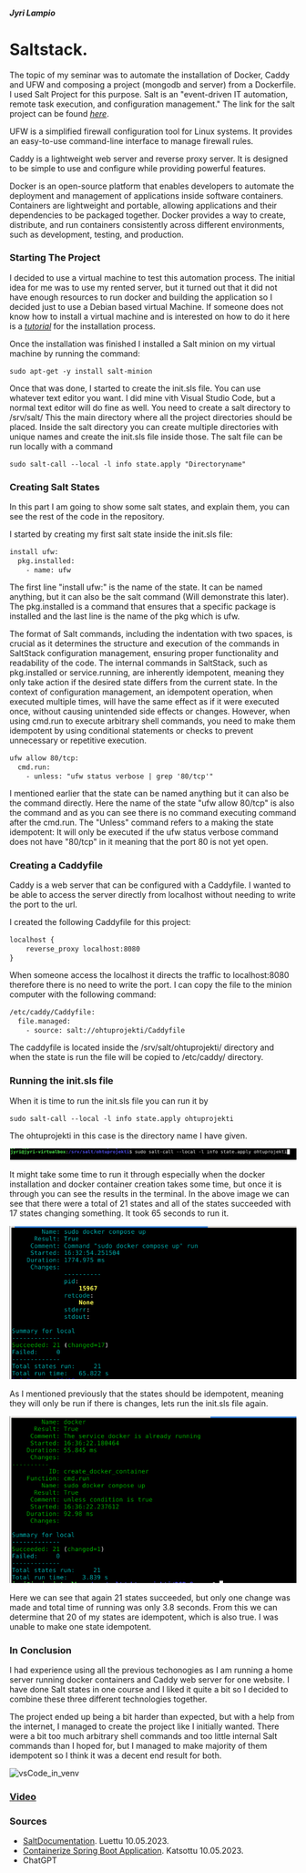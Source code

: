 ##### Jyri Lampio

# Saltstack.


The topic of my seminar was to automate the installation of Docker, Caddy and UFW and composing a project (mongodb and server) from a Dockerfile. I used Salt Project for this purpose. Salt is an "event-driven IT automation, remote task execution, and configuration management." The link for the salt project can be found *[here](https://saltproject.io/)*.

UFW is a simplified firewall configuration tool for Linux systems. It provides an easy-to-use command-line interface to manage firewall rules. 

Caddy is a lightweight web server and reverse proxy server. It is designed to be simple to use and configure while providing powerful features.

Docker is an open-source platform that enables developers to automate the deployment and management of applications inside software containers. Containers are lightweight and portable, allowing applications and their dependencies to be packaged together. Docker provides a way to create, distribute, and run containers consistently across different environments, such as development, testing, and production.


### Starting The Project

I decided to use a virtual machine to test this automation process. The initial idea for me was to use my rented server, but it turned out that it did not have enough resources to run docker and building the application so I decided just to use a Debian based virtual Machine. If someone does not know how to install a virtual machine and is interested on how to do it here is a *[tutorial](https://jyridoingthings.wordpress.com/2022/01/23/etcetera/)* for the installation process.

Once the installation was finished I installed a Salt minion on my virtual machine by running the command:

	sudo apt-get -y install salt-minion

Once that was done, I started to create the init.sls file. You can use whatever text editor you want. I did mine vith Visual Studio Code, but a normal text editor will do fine as well. You need to create a salt directory to /srv/salt/ This the main directory where all the project directories should be placed. Inside the salt directory you can create multiple directories with unique names and create the init.sls file inside those. The salt file can be run locally with a command

	sudo salt-call --local -l info state.apply "Directoryname"


### Creating Salt States


In this part I am going to show some salt states, and explain them, you can see the rest of the code in the repository. 

I started by creating my first salt state inside the init.sls file:

	install ufw:
	  pkg.installed:
	    - name: ufw

The first line "install ufw:" is the name of the state. It can be named anything, but it can also be the salt command (Will demonstrate this later). The pkg.installed is a command that ensures that a specific package is installed and the last line is the name of the pkg which is ufw.

The format of Salt commands, including the indentation with two spaces, is crucial as it determines the structure and execution of the commands in SaltStack configuration management, ensuring proper functionality and readability of the code. The internal commands in SaltStack, such as pkg.installed or service.running, are inherently idempotent, meaning they only take action if the desired state differs from the current state. In the context of configuration management, an idempotent operation, when executed multiple times, will have the same effect as if it were executed once, without causing unintended side effects or changes. However, when using cmd.run to execute arbitrary shell commands, you need to make them idempotent by using conditional statements or checks to prevent unnecessary or repetitive execution. 

	ufw allow 80/tcp:
	  cmd.run:
	    - unless: "ufw status verbose | grep '80/tcp'"

I mentioned earlier that the state can be named anything but it can also be the command directly. Here the name of the state "ufw allow 80/tcp" is also the command and as you can see there is no command executing command after the cmd.run. The "Unless" command refers to a making the state idempotent: It will only be executed if the ufw status verbose command does not have "80/tcp" in it meaning that the port 80 is not yet open.



### Creating a Caddyfile

Caddy is a web server that can be configured with a Caddyfile. I wanted to be able to access the server directly from localhost without needing to write the port to the url.

I created the following Caddyfile for this project:

	localhost {
	    reverse_proxy localhost:8080
	}

When someone access the localhost it directs the traffic to localhost:8080 therefore there is no need to write the port. I can copy the file to the minion computer with the following command:

	/etc/caddy/Caddyfile:
	  file.managed:
	    - source: salt://ohtuprojekti/Caddyfile

The caddyfile is located inside the /srv/salt/ohtuprojekti/ directory and when the state is run the file will be copied to /etc/caddy/ directory.


### Running the init.sls file

When it is time to run the init.sls file you can run it by

	sudo salt-call --local -l info state.apply ohtuprojekti

The ohtuprojekti in this case is the directory name I have given.

![terminalrun](images/terminalrun.png)

It might take some time to run it through especially when the docker installation and docker container creation takes some time, but once it is through you can see the results in the terminal. In the above image we can see that there were a total of 21 states and all of the states succeeded with 17 states changing something. It took 65 seconds to run it.


![firstrun](images/firstrun.png)


As I mentioned previously that the states should be idempotent, meaning they will only be run if there is changes, lets run the init.sls file again.

![secondrun](images/secondrun.png)

Here we can see that again 21 states succeeded, but only one change was made and total time of running was only 3.8 seconds. From this we can determine that 20 of my states are idempotent, which is also true. I was unable to make one state idempotent. 


### In Conclusion

I had experience using all the previous techonogies as I am running a home server running docker containers and Caddy web server for one website. I have done Salt states in one course and I liked it quite a bit so I decided to combine these three different technologies together.

The project ended up being a bit harder than expected, but with a help from the internet, I managed to create the project like I initially wanted. There were a bit too much arbitrary shell commands and too little internal Salt commands than I hoped for, but I managed to make majority of them idempotent so I think it was a decent end result for both.



![vsCode_in_venv](https://user-images.githubusercontent.com/112398757/236719484-3be45344-3eb5-4aba-a7ba-51f00ae76a30.JPG)


### [Video](https://haagahelia-my.sharepoint.com/personal/bgo801_myy_haaga-helia_fi/_layouts/15/stream.aspx?id=%2Fpersonal%2Fbgo801_myy_haaga-helia_fi%2FDocuments%2FKazam_screencast_00006.mp4)

### Sources

- [SaltDocumentation](https://docs.saltproject.io/en/latest/contents.html). Luettu 10.05.2023.
- [Containerize Spring Boot Application](https://www.youtube.com/watch?v=-9c6EeUbzgQ). Katsottu 10.05.2023.
- ChatGPT
